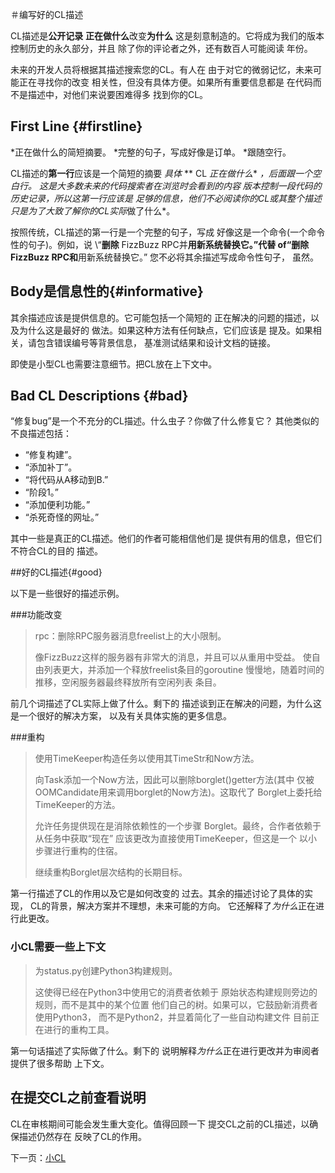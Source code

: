 ＃编写好的CL描述



CL描述是**公开记录** **正在做什么**改变**为什么**
这是刻意制造的。它将成为我们的版本控制历史的永久部分，并且
除了你的评论者之外，还有数百人可能阅读
年份。

未来的开发人员将根据其描述搜索您的CL。有人在
由于对它的微弱记忆，未来可能正在寻找你的改变
相关性，但没有具体方便。如果所有重要信息都是
在代码而不是描述中，对他们来说要困难得多
找到你的CL。

## First Line {#firstline}

*正在做什么的简短摘要。
*完整的句子，写成好像是订单。
*跟随空行。

CL描述的**第一行**应该是一个简短的摘要
*具体* ** CL *正在做什么** *，后面跟一个空白行。
这是大多数未来的代码搜索者在浏览时会看到的内容
版本控制一段代码的历史记录，所以这第一行应该是
足够的信息，他们不必阅读你的CL或其整个描述
只是为了大致了解你的CL实际*做了什么*。

按照传统，CL描述的第一行是一个完整的句子，写成
好像这是一个命令(一个命令性的句子)。例如，说
\“**删除** FizzBu​​zz RPC并**用新系统替换它。”代替
of“**删除** FizzBu​​zz RPC和**用新系统替换它。”
您不必将其余描述写成命令性句子，
虽然。

## Body是信息性的{#informative}

其余描述应该是提供信息的。它可能包括一个简短的
正在解决的问题的描述，以及为什么这是最好的
做法。如果这种方法有任何缺点，它们应该是
提及。如果相关，请包含错误编号等背景信息，
基准测试结果和设计文档的链接。

即使是小型CL也需要注意细节。把CL放在上下文中。

## Bad CL Descriptions {#bad}

“修复bug”是一个不充分的CL描述。什么虫子？你做了什么修复它？
其他类似的不良描述包括：

 - “修复构建”。
 - “添加补丁”。
 - “将代码从A移动到B.”
-   “阶段1。”
 - “添加便利功能。”
 - “杀死奇怪的网址。”

其中一些是真正的CL描述。他们的作者可能相信他们是
提供有用的信息，但它们不符合CL的目的
描述。

##好的CL描述{#good}

以下是一些很好的描述示例。

###功能改变

> rpc：删除RPC服务器消息freelist上的大小限制。
>
>像FizzBu​​zz这样的服务器有非常大的消息，并且可以从重用中受益。
>使自由列表更大，并添加一个释放freelist条目的goroutine
>慢慢地，随着时间的推移，空闲服务器最终释放所有空闲列表
>条目。

前几个词描述了CL实际上做了什么。剩下的
描述谈到正在解决的问题，为什么这是一个很好的解决方案，
以及有关具体实施的更多信息。

###重构

>使用TimeKeeper构造任务以使用其TimeStr和Now方法。
>
>向Task添加一个Now方法，因此可以删除borglet()getter方法(其中
>仅被OOMCandidate用来调用borglet的Now方法)。这取代了
> Borglet上委托给TimeKeeper的方法。
>
>允许任务提供现在是消除依赖性的一个步骤
> Borglet。最终，合作者依赖于从任务中获取“现在”
>应该更改为直接使用TimeKeeper，但这是一个
>以小步骤进行重构的住宿。
>
>继续重构Borglet层次结构的长期目标。

第一行描述了CL的作用以及它是如何改变的
过去。其余的描述讨论了具体的实现，
CL的背景，解决方案并不理想，未来可能的方向。
它还解释了*为什么*正在进行此更改。

### 小CL需要一些上下文

>为status.py创建Python3构建规则。
>
>这使得已经在Python3中使用它的消费者依赖于
>原始状态构建规则旁边的规则，而不是其中的某个位置
>他们自己的树。如果可以，它鼓励新消费者使用Python3，
>而不是Python2，并显着简化了一些自动构建文件
>目前正在进行的重构工具。

第一句话描述了实际做了什么。剩下的
说明解释*为什么*正在进行更改并为审阅者提供了很多帮助
上下文。

## 在提交CL之前查看说明

CL在审核期间可能会发生重大变化。值得回顾一下
提交CL之前的CL描述，以确保描述仍然存在
反映了CL的作用。

下一页：[小CL](small-cls.md)